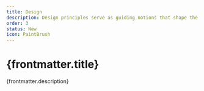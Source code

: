 ```yaml
---
title: Design
description: Design principles serve as guiding notions that shape the design of the Shopify admin, with Polaris providing support in implementing these principles effectively.
order: 3
status: New
icon: PaintBrush
---
```


# {frontmatter.title}

<Lede>{frontmatter.description}</Lede>

<RichCardGrid cards={posts} category="design" />

